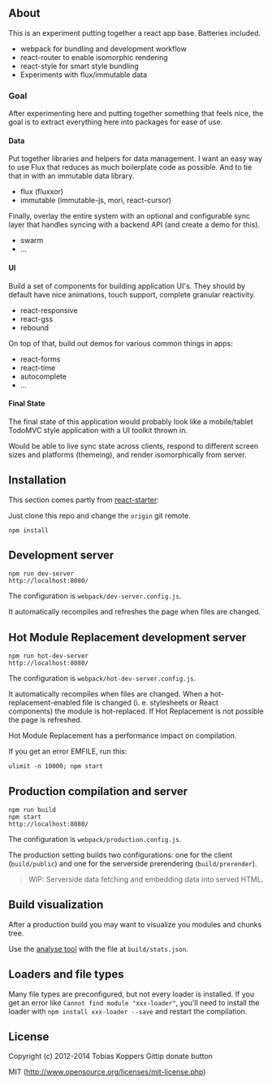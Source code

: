 ## About

This is an experiment putting together a react app base.  Batteries included.

- webpack for bundling and development workflow
- react-router to enable isomorphic rendering
- react-style for smart style bundling
- Experiments with flux/immutable data

### Goal

After experimenting here and putting together something that feels nice,
the goal is to extract everything here into packages for ease of use.

#### Data

Put together libraries and helpers for data management. I want an easy way
to use Flux that reduces as much boilerplate code as possible. And to tie
that in with an immutable data library.

- flux (fluxxor)
- immutable (immutable-js, mori, react-cursor)

Finally, overlay the entire system with an optional and configurable sync
layer that handles syncing with a backend API (and create a demo for this).

- swarm
- ...

#### UI

Build a set of components for building application UI's. They should
by default have nice animations, touch support, complete granular reactivity.

- react-responsive
- react-gss
- rebound

On top of that, build out demos for various common things in apps:

- react-forms
- react-time
- autocomplete
- ...

#### Final State

The final state of this application would probably look like a mobile/tablet
TodoMVC style application with a UI toolkit thrown in.

Would be able to live sync state across clients, respond to different screen
sizes and platforms (themeing), and render isomorphically from server.


## Installation

This section comes partly from [react-starter](https://github.com/webpack/react-starter):

Just clone this repo and change the `origin` git remote.

``` text
npm install
```

## Development server

``` text
npm run dev-server
http://localhost:8080/
```

The configuration is `webpack/dev-server.config.js`.

It automatically recompiles and refreshes the page when files are changed.


## Hot Module Replacement development server

``` text
npm run hot-dev-server
http://localhost:8080/
```

The configuration is `webpack/hot-dev-server.config.js`.

It automatically recompiles when files are changed. When a hot-replacement-enabled file is changed (i. e. stylesheets or React components) the module is hot-replaced. If Hot Replacement is not possible the page is refreshed.

Hot Module Replacement has a performance impact on compilation.

If you get an error EMFILE, run this:

    ulimit -n 10000; npm start


## Production compilation and server

``` text
npm run build
npm start
http://localhost:8080/
```

The configuration is `webpack/production.config.js`.

The production setting builds two configurations: one for the client (`build/public`) and one for the serverside prerendering (`build/prerender`).

> WIP: Serverside data fetching and embedding data into served HTML.

## Build visualization

After a production build you may want to visualize you modules and chunks tree.

Use the [analyse tool](http://webpack.github.io/analyse/) with the file at `build/stats.json`.

## Loaders and file types

Many file types are preconfigured, but not every loader is installed. If you get an error like `Cannot find module "xxx-loader"`, you'll need to install the loader with `npm install xxx-loader --save` and restart the compilation.

## License

Copyright (c) 2012-2014 Tobias Koppers Gittip donate button

MIT (http://www.opensource.org/licenses/mit-license.php)
